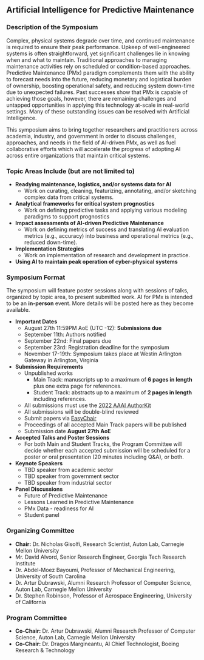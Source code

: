 ## Artificial Intelligence for Predictive Maintenance

### Description of the Symposium

Complex, physical systems degrade over time, and continued maintenance is required to ensure their peak performance.
Upkeep of well-engineered systems is often straightforward, yet significant challenges lie in knowing when and what to maintain.
Traditional approaches to managing maintenance activities rely on scheduled or condition-based approaches.
Predictive Maintenance (PMx) paradigm complements them with the ability to forecast needs into the future, reducing monetary and logistical burden of ownership, boosting operational safety, and reducing system down-time due to unexpected failures.
Past successes show that PMx is capable of achieving those goals, however, there are remaining challenges and untapped opportunities in applying this technology at-scale in real-world settings.
Many of these outstanding issues can be resolved with Artificial Intelligence.

This symposium aims to bring together researchers and practitioners across academia, industry, and government in order to discuss challenges, approaches, and needs in the field of AI-driven PMx, as well as fuel collaborative efforts which will accelerate the progress of adopting AI across entire organizations that maintain critical systems.

### Topic Areas Include (but are not limited to)

- **Readying maintenance, logistics, and/or systems data for AI**
    - Work on curating, cleaning, featurizing, annotating, and/or sketching complex data from critical systems.
- **Analytical frameworks for critical system prognostics**
    - Work on defining predictive tasks and applying various modeling paradigms to support prognostics
- **Impact assessments of AI-driven Predictive Maintenance**
    - Work on defining metrics of success and translating AI evaluation metrics (e.g., accuracy) into business and operational metrics (e.g., reduced down-time).
- **Implementation Strategies**
    - Work on implementation of research and development in practice.
- **Using AI to maintain peak operation of cyber-physical systems**

### Symposium Format
The symposium will feature poster sessions along with sessions of talks, organized by topic area, to present submitted work.  AI for PMx is intended to be an **in-person** event.  More details will be posted here as they become available.

- **Important Dates**
    - August 27th 11:59PM AoE (UTC -12): **Submissions due**
    - September 11th: Authors notified
    - September 22nd: Final papers due
    - September 23rd: Registration deadline for the symposium
    - November 17-19th: Symposium takes place at Westin Arlington Gateway in Arlington, Virginia
- **Submission Requirements**
    - Unpublished works
        - Main Track: manuscripts up to a maximum of **6 pages in length** plus one extra page for references.
        - Student Track: abstracts up to a maximum of **2 pages in length** including references.
    - All submissions must use the [2022 AAAI AuthorKit][1]
    - All submissions will be double-blind reviewed
    - Submit papers via [EasyChair][2]
    - Proceedings of all accepted Main Track papers will be published
    - Submission date **August 27th AoE**
- **Accepted Talks and Poster Sessions**
    - For both Main and Student Tracks, the Program Committee will decide whether each accepted submission will be scheduled for a poster or oral presentation (20 minutes including Q&A), or both.
- **Keynote Speakers**
    - TBD speaker from academic sector
    - TBD speaker from government sector
    - TBD speaker from industrial sector
- **Panel Discussions**
    - Future of Predictive Maintenance
    - Lessons Learned in Predictive Maintenance
    - PMx Data - readiness for AI
    - Student panel
	
### Organizing Committee
- **Chair:** Dr. Nicholas Gisolfi, Research Scientist, Auton Lab, Carnegie Mellon University
- Mr. David Alvord, Senior Research Engineer, Georgia Tech Research Institute
- Dr. Abdel-Moez Bayoumi, Professor of Mechanical Engineering, University of South Carolina
- Dr. Artur Dubrawski, Alumni Research Professor of Computer Science, Auton Lab, Carnegie Mellon University
- Dr. Stephen Robinson, Professor of Aerospace Engineering, University of California


### Program Committee
- **Co-Chair:** Dr. Artur Dubrawski, Alumni Research Professor of Computer Science, Auton Lab, Carnegie Mellon University
- **Co-Chair:** Dr. Dragos Margineantu, AI Chief Technologist, Boeing Research & Technology

[1]:<https://www.aaai.org/Publications/Templates/AuthorKit22.zip>
[2]:<https://easychair.org/conferences/?conf=fss22>
[3]:<https://aaai.org/Press/Reports/Symposia/Fall/fs-07-02.php>
